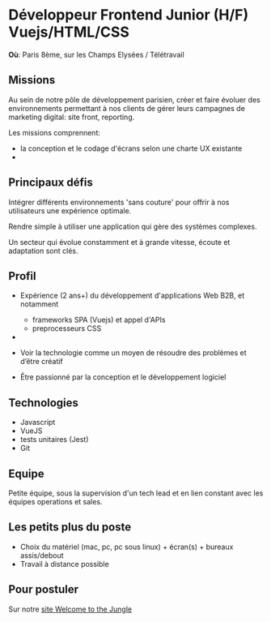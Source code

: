 # Développeur Frontend Junior (H/F) Vuejs/HTML/CSS

**Où**: Paris 8ème, sur les Champs Elysées / Télétravail

## Missions

Au sein de notre pôle de développement parisien, créer et faire évoluer des environnements permettant à nos clients de gérer leurs campagnes de marketing digital: site front, reporting.

Les missions comprennent:

- la conception et le codage d'écrans selon une charte UX existante
-

## Principaux défis

Intégrer différents environnements 'sans couture' pour offrir à nos utilisateurs une expérience optimale.

Rendre simple à utiliser une application qui gère des systèmes complexes.

Un secteur qui évolue constamment et à grande vitesse, écoute et adaptation sont clés.

## Profil

- Expérience (2 ans+) du développement d'applications Web B2B, et notamment

  - frameworks SPA (Vuejs) et appel d'APIs
  - preprocesseurs CSS

-
- Voir la technologie comme un moyen de résoudre des problèmes et d’être créatif
- Être passionné par la conception et le développement logiciel

## Technologies

- Javascript
- VueJS
- tests unitaires (Jest)
- Git

## Equipe

Petite équipe, sous la supervision d'un tech lead et en lien constant avec les équipes operations et sales.

## Les petits plus du poste

- Choix du matériel (mac, pc, pc sous linux) + écran(s) + bureaux assis/debout
- Travail à distance possible

## Pour postuler

Sur notre [site Welcome to the Jungle](https://www.welcometothejungle.com/companies/deepreach/jobs/developpeur-back-end-junior-nodejs-postgres-h-f-cdi_paris)
